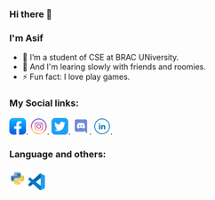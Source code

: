 ### Hi there 👋
### I'm Asif

- 🌱 I’m a student of CSE at BRAC UNiversity.
- 🤔 And I'm learing slowly with friends and roomies.
- ⚡ Fun fact: I love play games.

### My Social links:
[<img src="Image/facebook-app.png" width="30">](https://www.facebook.com/profile.php?id=100008123491899). [<img src="Image/instagram-round-line-color.png" width="30">](https://www.instagram.com/ragib_asif/?hl=en). [<img src="Image/twitter-app.png" width="30">](https://twitter.com/MRagibAsif). [<img src="Image/discord.png" width="30">](https://discord.com/invite/EUkswrpE9y). [<img src="Image/linkedin-round-line-color.png" width="30">](https://www.linkedin.com/in/md-ragib-asif-aa931721b/).
### Language and others:
<img src="Image/7-2-python-logo-free-download-png.png" width="30"> <img src="Image/visual-studio-code.png" width="30">


<!--
**MD-Ragib-Asif/MD-Ragib-Asif** is a ✨ _special_ ✨ repository because its `README.md` (this file) appears on your GitHub profile.

Here are some ideas to get you started:

- 🔭 I’m currently working on ...
- 🌱 I’m currently learning ...
- 👯 I’m looking to collaborate on ...
- 🤔 I’m looking for help with ...
- 💬 Ask me about ...
- 📫 How to reach me: ...
- 😄 Pronouns: ...
- ⚡ Fun fact: ...
- for image input with link: [<img src="" width="">](). 
use upward as a templete
twitter follow templete: <a class="twitter-follow-button" href="https://twitter.com/MRagibAsif" data-size="large"> Follow @MRagibAsif</a>

-->
